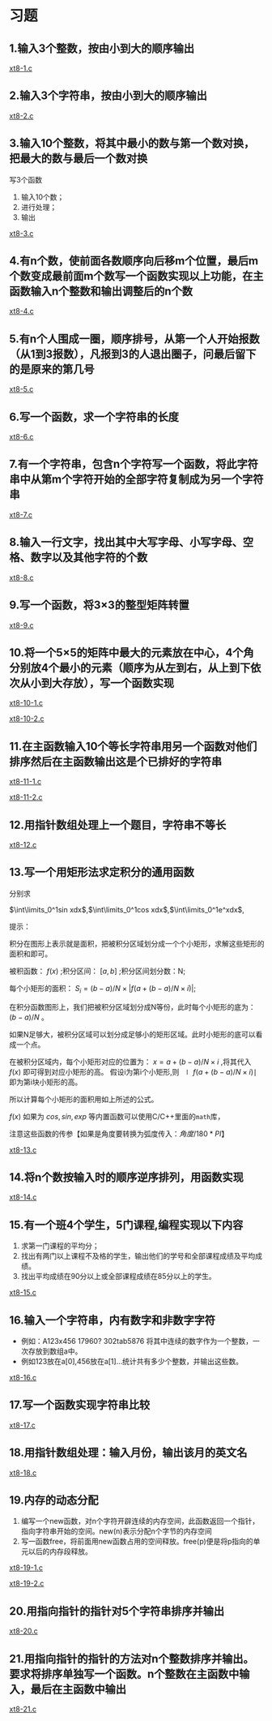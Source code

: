 # 习题

## 1.输入3个整数，按由小到大的顺序输出

[xt8-1.c](xt8-1.c)

## 2.输入3个字符串，按由小到大的顺序输出

[xt8-2.c](xt8-2.c)

## 3.输入10个整数，将其中最小的数与第一个数对换，把最大的数与最后一个数对换

写3个函数

1. 输入10个数；
2. 进行处理；
3. 输出

[xt8-3.c](xt8-3.c)

## 4.有n个数，使前面各数顺序向后移m个位置，最后m个数变成最前面m个数写一个函数实现以上功能，在主函数输入n个整数和输出调整后的n个数

[xt8-4.c](xt8-4.c)

## 5.有n个人围成一圈，顺序排号，从第一个人开始报数（从1到3报数），凡报到3的人退出圈子，问最后留下的是原来的第几号

[xt8-5.c](xt8-5.c)

## 6.写一个函数，求一个字符串的长度

[xt8-6.c](xt8-6.c)

## 7.有一个字符串，包含n个字符写一个函数，将此字符串中从第m个字符开始的全部字符复制成为另一个字符串

[xt8-7.c](xt8-7.c)

## 8.输入一行文字，找出其中大写字母、小写字母、空格、数字以及其他字符的个数

[xt8-8.c](xt8-8.c)

## 9.写一个函数，将3×3的整型矩阵转置

[xt8-9.c](xt8-9.c)

## 10.将一个5×5的矩阵中最大的元素放在中心，4个角分别放4个最小的元素（顺序为从左到右，从上到下依次从小到大存放），写一个函数实现

[xt8-10-1.c](xt8-10-1.c)

[xt8-10-2.c](xt8-10-2.c)

## 11.在主函数输入10个等长字符串用另一个函数对他们排序然后在主函数输出这是个已排好的字符串

[xt8-11-1.c](xt8-11-1.c)

[xt8-11-2.c](xt8-11-2.c)

## 12.用指针数组处理上一个题目，字符串不等长

[xt8-12.c](xt8-12.c)

## 13.写一个用矩形法求定积分的通用函数

分别求

$\int\limits_0^1sin xdx$,$\int\limits_0^1cos xdx$,$\int\limits_0^1e^xdx$,

提示：

积分在图形上表示就是面积，把被积分区域划分成一个个小矩形，求解这些矩形的面积和即可。

被积函数： $f(x)$ ;积分区间： $[a,b]$ ;积分区间划分数：N;

每个小矩形的面积： $S_i = (b-a)/N\times|f(a+(b-a)/N\times i)|$;

在积分函数图形上，我们把被积分区域划分成N等份，此时每个小矩形的底为： $(b-a)/N$ 。

如果N足够大，被积分区域可以划分成足够小的矩形区域。此时小矩形的底可以看成一个点。

在被积分区域内，每个小矩形对应的位置为： $x=a+(b-a)/N\times i$ ,将其代入 $f(x)$ 即可得到对应小矩形的高。
假设i为第i个小矩形,则 $∣f(a+(b-a)/N\times i)∣$ 即为第i块小矩形的高。

所以计算每个小矩形的面积用如上所述的公式。

$f(x)$ 如果为 $cos,sin,exp$ 等内置函数可以使用C/C++里面的`math`库，

注意这些函数的传参【如果是角度要转换为弧度传入：$角度/180*PI$】

[xt8-13.c](xt8-13.c)

## 14.将n个数按输入时的顺序逆序排列，用函数实现

[xt8-14.c](xt8-14.c)

## 15.有一个班4个学生，5门课程,编程实现以下内容

1. 求第一门课程的平均分；
2. 找出有两门以上课程不及格的学生，输出他们的学号和全部课程成绩及平均成绩。
3. 找出平均成绩在90分以上或全部课程成绩在85分以上的学生。

[xt8-15.c](xt8-15.c)

## 16.输入一个字符串，内有数字和非数字字符

* 例如：A123x456 17960? 302tab5876 将其中连续的数字作为一个整数，一次存放到数组a中。
* 例如123放在a[0],456放在a[1]...统计共有多少个整数，并输出这些数。
  
[xt8-16.c](xt8-16.c)

## 17.写一个函数实现字符串比较

[xt8-17.c](xt8-17.c)

## 18.用指针数组处理：输入月份，输出该月的英文名

[xt8-18.c](xt8-18.c)

## 19.内存的动态分配

1. 编写一个new函数，对n个字符开辟连续的内存空间，此函数返回一个指针，指向字符串开始的空间。new(n)表示分配n个字节的内存空间
2. 写一函数free，将前面用new函数占用的空间释放。free(p)便是将p指向的单元以后的内存段释放。
  
[xt8-19-1.c](xt8-19-1.c)

[xt8-19-2.c](xt8-19-2.c)

## 20.用指向指针的指针对5个字符串排序并输出

[xt8-20.c](xt8-20.c)

## 21.用指向指针的指针的方法对n个整数排序并输出。要求将排序单独写一个函数。n个整数在主函数中输入，最后在主函数中输出

[xt8-21.c](xt8-21.c)
